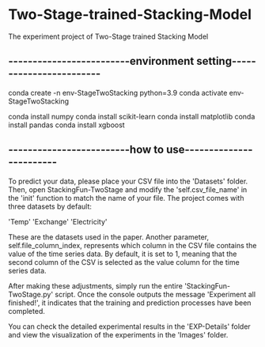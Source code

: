 # Two-Stage-trained-Stacking-Model
The experiment project of Two-Stage trained Stacking Model

## -------------------------environment setting------------------------
conda create -n env-StageTwoStacking python=3.9
conda activate env-StageTwoStacking

conda install numpy
conda install scikit-learn
conda install matplotlib
conda install pandas 
conda install xgboost



## -------------------------how to use------------------------
To predict your data, please place your CSV file into the 'Datasets' folder. Then, open StackingFun-TwoStage and modify the 'self.csv_file_name' in the 'init' function to match the name of your file. The project comes with three datasets by default:

'Temp'
'Exchange'
'Electricity'

These are the datasets used in the paper.
Another parameter, self.file_column_index, represents which column in the CSV file contains the value of the time series data. By default, it is set to 1, meaning that the second column of the CSV is selected as the value column for the time series data.

After making these adjustments, simply run the entire 'StackingFun-TwoStage.py' script. Once the console outputs the message 'Experiment all finished!', it indicates that the training and prediction processes have been completed.

You can check the detailed experimental results in the 'EXP-Details' folder and view the visualization of the experiments in the 'Images' folder.

